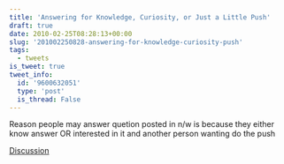 ```yaml
---
title: 'Answering for Knowledge, Curiosity, or Just a Little Push'
draft: true
date: 2010-02-25T08:28:13+00:00
slug: '201002250828-answering-for-knowledge-curiosity-push'
tags:
  - tweets
is_tweet: true
tweet_info:
  id: '9600632051'
  type: 'post'
  is_thread: False
---
```




Reason people may answer quetion posted in n/w is because they either know answer OR interested in it and another person wanting do the push

[Discussion](https://x.com/sytelus/status/9600632051)
